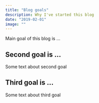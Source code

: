 ```yaml
---
title: "Blog goals"
description: Why I've started this blog
date: "2019-02-01"
image: ""
---
```


Main goal of this blog is ...

## Second goal is ...

Some text about second goal

## Third goal is ...

Some text about third goal
